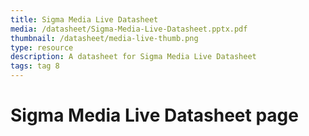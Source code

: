 ```yaml
---
title: Sigma Media Live Datasheet
media: /datasheet/Sigma-Media-Live-Datasheet.pptx.pdf
thumbnail: /datasheet/media-live-thumb.png
type: resource
description: A datasheet for Sigma Media Live Datasheet
tags: tag 8
---
```


# Sigma Media Live Datasheet page
